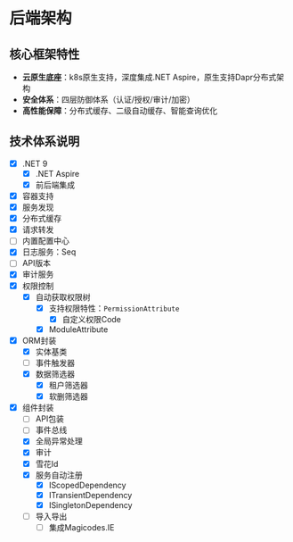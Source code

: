 # 后端架构

## 核心框架特性

- **云原生底座**：k8s原生支持，深度集成.NET Aspire，原生支持Dapr分布式架构
- **安全体系**：四层防御体系（认证/授权/审计/加密）
- **高性能保障**：分布式缓存、二级自动缓存、智能查询优化

## 技术体系说明

- [x] .NET 9
  - [x] .NET Aspire
  - [x] 前后端集成
- [x] 容器支持
- [x] 服务发现
- [x] 分布式缓存
- [x] 请求转发
- [ ] 内置配置中心
- [x] 日志服务：Seq
- [ ] API版本
- [x] 审计服务
- [x] 权限控制
  - [x] 自动获取权限树
    - [x] 支持权限特性：`PermissionAttribute`
      - [x] 自定义权限Code
    - [x] ModuleAttribute
- [x] ORM封装
  - [x] 实体基类
  - [ ] 事件触发器
  - [x] 数据筛选器
    - [x] 租户筛选器
    - [x] 软删筛选器
- [x] 组件封装
  - [ ] API包装
  - [ ] 事件总线
  - [x] 全局异常处理
  - [x] 审计
  - [x] 雪花Id
  - [x] 服务自动注册
    - [x] IScopedDependency
    - [x] ITransientDependency
    - [x] ISingletonDependency
  - [ ] 导入导出
    - [ ] 集成Magicodes.IE